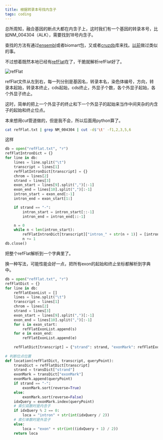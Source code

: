 ```yaml
---
title: 根据转录本号找内含子
tags: coding
---
```


总所周知，融合基因的断点大都在内含子上，这时我们有一个基因的转录本号，比如NM_004304（ALK），需要找到18号内含子。

查找的方法有通过[ensembl](https://grch37.ensembl.org/index.html)或者biomart包，又或者[cruzdb](https://github.com/brentp/cruzdb)库来找。[以前](https://pzweuj.github.io/2019/07/04/exon.html)做过类似的事。

不过想着既然本地已经有[refFlat](http://hgdownload.cse.ucsc.edu/goldenpath/hg19/database/refFlat.txt.gz)在了，干脆就解析refFlat好了。

![refFlat](https://raw.githubusercontent.com/pzweuj/pzweuj.github.io/refs/heads/master/downloads/images/exon6.png)

refFlat文件从左到右，每一列分别是基因名，转录本名，染色体编号，方向，转录本起始，转录本终止，cds起始，cds终止，外显子个数，各个外显子起始，各个外显子终止。

这时，简单的把上一个外显子的终止和下一个外显子的起始来当作中间夹杂的内含子的起始和终止位点。

本来想用cut管道做的，但是我不会，所以后面用python算了。
```bash
cat refFlat.txt | grep NM_004304 | cut -d$'\t' -f1,2,3,5,6
```

这样
```python
db = open("refFlat.txt", "r")
refFlatIntronDict = {}
for line in db:
    lines = line.split("\t")
    transcript = lines[1]
    refFlatIntronDict[transcript] = {}
    chrom = lines[2]
    strand = lines[3]
    exon_start = lines[9].split(",")[:-1]
    exon_end = lines[10].split(",")[:-1]
    intron_start = exon_end[:-1]
    intron_end = exon_start[1:]

    if strand == "-":
        intron_start = intron_start[::-1]
        intron_end = intron_end[::-1]

    n = 0
    while n < len(intron_start):
        refFlatIntronDict[transcript]["intron_" + str(n + 1)] = [intron_start[n], intron_end[n]]
        n += 1
db.close()
```
把整个refFlat解析到一个字典里了。


换一种写法，可能性能会好一点，把所有exon的起始和终止坐标都解析到字典中。
```python
db = open("refFlat.txt", "r")
refFlatDict = {}
for line in db:
    refFlatExonList = []
    lines = line.split("\t")
    transcript = lines[1]
    chrom = lines[2]
    strand = lines[3]
    exon_start = lines[9].split(",")[:-1]
    exon_end = lines[10].split(",")[:-1]
    for s in exon_start:
        refFlatExonList.append(s)
    for e in exon_end:
        refFlatExonList.append(e)
    
    refFlatDict[transcript] = {"strand": strand, "exonMark": refFlatExonList}
    
# 判断位点位置
def location(refFlatDict, transcript, queryPoint):
    transDict = refFlatDict[transcript]
    strand = transDict["strand"]
    exonMark = transDict["exonMark"]
    exonMark.append(queryPoint)
    if strand == "-":
        exonMark.sort(reverse=True)
    else:
        exonMark.sort(reverse=False)
    idxQuery = exonMark.index(queryPoint)
    # 索引双数时是内含子
    if idxQuery % 2 == 0:
        loca = "intron" + str(int(idxQuery / 2))
    # 索引单数时是外显子
    else:
        loca = "exon" + str(int((idxQuery + 1) / 2))
    return loca
```
